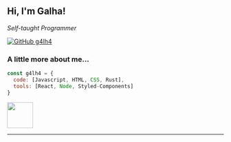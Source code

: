 <h2> Hi, I'm Galha!</h2>
<p><em>Self-taught Programmer</br>
</em></p>


[![GitHub g4lh4](https://img.shields.io/github/followers/g4lh4?label=follow&style=social)](https://github.com/g4lh4)


### A little more about me...  

```javascript
const g4lh4 = {
  code: [Javascript, HTML, CSS, Rust],
  tools: [React, Node, Styled-Components]
}
```

<img src="https://media.giphy.com/media/w89ak63KNl0nJl80ig/giphy.gif" width="60">

---

